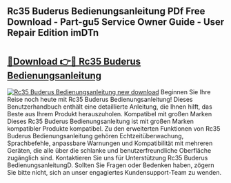 ## Rc35 Buderus Bedienungsanleitung PDf Free Download - Part-gu5 Service Owner Guide - User Repair Edition imDTn

# <h2><a href="http://df07dqe.blite.top/?on=Rc35+Buderus+Bedienungsanleitung">🔗Download 👉🔴 Rc35 Buderus Bedienungsanleitung</a></h2>

[![Rc35 Buderus Bedienungsanleitung new download](https://i.imgur.com/lujVjoI.png)](http://df07dqe.blite.top/?on=Rc35+Buderus+Bedienungsanleitung)
Beginnen Sie Ihre Reise noch heute mit Rc35 Buderus Bedienungsanleitung! Dieses Benutzerhandbuch enthält eine detaillierte Anleitung, die Ihnen hilft, das Beste aus Ihrem Produkt herauszuholen. Kompatibel mit großen Marken Dieses Rc35 Buderus Bedienungsanleitung ist mit großen Marken kompatibler Produkte kompatibel. Zu den erweiterten Funktionen von Rc35 Buderus Bedienungsanleitung gehören Echtzeitüberwachung, Sprachbefehle, anpassbare Warnungen und Kompatibilität mit mehreren Geräten, die alle über die schlanke und benutzerfreundliche Oberfläche zugänglich sind. Kontaktieren Sie uns für Unterstützung Rc35 Buderus BedienungsanleitungD. Sollten Sie Fragen oder Bedenken haben, zögern Sie bitte nicht, sich an unser engagiertes Kundensupport-Team zu wenden.
